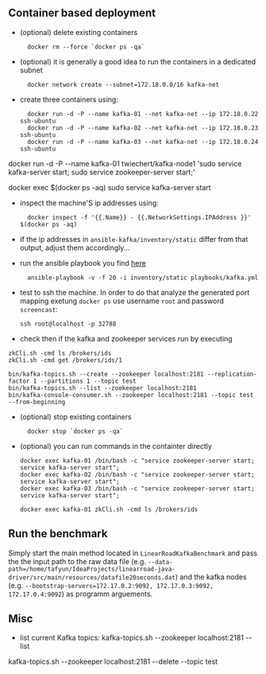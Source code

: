 ## Container based deployment

- (optional) delete existing containers
  ```
    docker rm --force `docker ps -qa`
   ```

- (optional) it is generally a good idea to run the containers in a dedicated subnet
  ```
    docker network create --subnet=172.18.0.0/16 kafka-net
   ```


- create three containers using:
  ```
    docker run -d -P --name kafka-01 --net kafka-net --ip 172.18.0.22 ssh-ubuntu
    docker run -d -P --name kafka-02 --net kafka-net --ip 172.18.0.23 ssh-ubuntu
    docker run -d -P --name kafka-03 --net kafka-net --ip 172.18.0.24 ssh-ubuntu
    ```

 docker run -d -P --name kafka-01 twiechert/kafka-node1 'sudo service kafka-server start; sudo service zookeeper-server start;'

docker exec $(docker ps -aq) sudo service kafka-server start

- inspect the machine'S ip addresses using:

  ```
    docker inspect -f '{{.Name}} - {{.NetworkSettings.IPAddress }}' $(docker ps -aq)
   ```
- if the ip addresses in `ansible-kafka/inventory/static` differ from that output, adjust them accordingly...

- run the ansible playbook you find [here](https://github.com/twiechert/ansible-kafka/tree/docker_compatible)

  ```
    ansible-playbook -v -f 20 -i inventory/static playbooks/kafka.yml
    ```

- test to ssh the machine. In order to do that analyze the generated port mapping exetung `docker ps`  use username `root` and password `screencast`:

    ```
    ssh root@localhost -p 32788
    ```

- check then if the kafka and zookeeper services run by executing

 ```
zkCli.sh -cmd ls /brokers/ids
zkCli.sh -cmd get /brokers/ids/1
   ```


 ```
 bin/kafka-topics.sh --create --zookeeper localhost:2181 --replication-factor 1 --partitions 1 --topic test
 bin/kafka-topics.sh --list --zookeeper localhost:2181
 bin/kafka-console-consumer.sh --zookeeper localhost:2181 --topic test --from-beginning
   ```



- (optional) stop existing containers

  ```
    docker stop `docker ps -qa`
  ```

- (optional) you can run commands in the containter directly
    ```
  docker exec kafka-01 /bin/bash -c "service zookeeper-server start; service kafka-server start";
  docker exec kafka-02 /bin/bash -c "service zookeeper-server start; service kafka-server start";
  docker exec kafka-03 /bin/bash -c "service zookeeper-server start; service kafka-server start";

  docker exec kafka-01 zkCli.sh -cmd ls /brokers/ids
    ```
## Run the benchmark

Simply start the main method located in `LinearRoadKafkaBenchmark` and pass the the input path to the raw data file (e.g. `--data-path=/home/tafyun/IdeaProjects/linearroad-java-driver/src/main/resources/datafile20seconds.dat`)
and the kafka nodes (e.g. `--bootstrap-servers=172.17.0.2:9092, 172.17.0.3:9092, 172.17.0.4:9092`) as programm arguements.


## Misc

- list current Kafka topics: kafka-topics.sh --zookeeper localhost:2181 --list

kafka-topics.sh --zookeeper localhost:2181 --delete --topic test